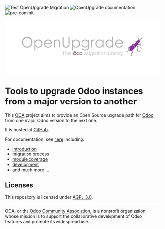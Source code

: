 ![Test OpenUpgrade Migration](https://github.com/OCA/OpenUpgrade/actions/workflows/test.yml/badge.svg?branch=14.0)
![OpenUpgrade documentation](https://github.com/OCA/OpenUpgrade/actions/workflows/documentation.yml/badge.svg?branch=14.0)
![pre-commit](https://github.com/OCA/OpenUpgrade/actions/workflows/pre-commit.yml/badge.svg?branch=14.0)

<!-- /!\ do not modify above this line -->

![OpenUpgrade logo](/docsource/images/OpenUpgrade.svg?raw=true)
# Tools to upgrade Odoo instances from a major version to another

This <a href="https://odoo-community.org">OCA</a> project aims to provide an
Open Source upgrade path for <a href="https://github.com/odoo/odoo">Odoo</a> from one
major Odoo version to the next one.

It is hosted at <a href="https://github.com/oca/openupgrade">GitHub</a>.

For documentation, see <a href="https://oca.github.io/OpenUpgrade">here</a> including:

- [introduction](doc/source/intro.rst)
- [migration process](doc/source/migration_details.rst)
- [module coverage](doc/source/status.rst)
- [development](doc/source/development.rst)
- and much more ...

<!-- /!\ do not modify below this line -->

## Licenses

This repository is licensed under [AGPL-3.0](LICENSE).

----

OCA, or the [Odoo Community Association](http://odoo-community.org/), is a nonprofit
organization whose mission is to support the collaborative development of Odoo features
and promote its widespread use.
